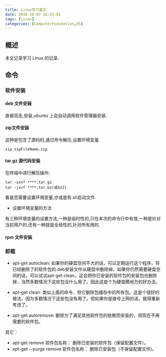 ```yaml
---
title: Linux学习备忘
date: 2016-10-07 16:31:01
tags: [Linux]
categories: [ComputerFoundation,OS]
---
```

## 概述

本文记录学习 Linux 的记录.

<!-- more -->

## 命令

### 软件安装

#### deb 文件安装

直接双击,安装,ubuntu 上会自动调用软件管理器安装.


#### zip文件安装

这种是包含了源码的,通过命令解压,设置环境变量.

```shell
zip zipFileName.zip
```

#### tar.gz 源代码安装

在终端中进行解压操作;

```shell
tar -zxvf ****.tar.gz
tar -jxvf ****.tar.bz(或bz2) 
```

看是否需要设置环境变量,亦或是有.sh启动文件.


- 设置环境变量的方法

有三种环境变量的设置方法,一种是临时性的,只在本次的命令行中有效,一种是针对当前用户的,还有一种就是全局性的,针对所有用的.


#### rpm 文件安装


### 卸载

- apt-get autoclean:
如果你的硬盘空间不大的话，可以定期运行这个程序，将已经删除了的软件包的.deb安装文件从硬盘中删除掉。如果你仍然需要硬盘空间的话，可以试试apt-get clean，这会把你已安装的软件包的安装包也删除掉，当然多数情况下这些包没什么用了，因此这是个为硬盘腾地方的好办法。

- apt-get clean:
类似上面的命令，但它删除包缓存中的所有包。这是个很好的做法，因为多数情况下这些包没有用了。但如果你是拨号上网的话，就得重新考虑了。

- apt-get autoremove:
删除为了满足其他软件包的依赖而安装的，但现在不再需要的软件包。


其它：
- apt-get remove 软件包名称：
删除已安装的软件包（保留配置文件）。
- apt-get --purge remove 软件包名称：
删除已安装包（不保留配置文件)。



